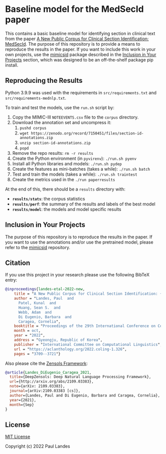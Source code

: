 # Baseline model for the MedSecId paper

This contains a basic baseline model for identifying section in clinical text
from the paper [A New Public Corpus for Clinical Section Identification:
MedSecId].  The purpose of this repository is to provide a means to reproduce
the results in the paper.  If you want to include this work in your own
projects, use the [mimicsid] package described in the [Inclusion in Your
Projects](#inclusion-in-your-projects) section, which was designed to be an
off-the-shelf package pip install.


## Reproducing the Results

Python 3.9.9 was used with the requirements in `src/requirements.txt` and
`src/requirements-mednlp.txt`.

To train and test the models, use the `run.sh` script by:

1. Copy the MIMIC-III `NOTEEVENTS.csv` file to the `corpus` directory.
2. Download the annotation set and uncompress it:
   1. `pushd corpus`
   2. `wget https://zenodo.org/record/7150451/files/section-id-annotations.zip`
   3. `unzip section-id-annotations.zip`
   4. `popd`
3. Remove the repo results: `rm -r results`
4. Create the Python environment (in `pyvirenv`): `./run.sh pyenv`
5. Install all Python libraries and models: `./run.sh pydep`
6. Create the features as mini-batches (takes a while): `./run.sh batch`
7. Test and train the models (takes a while): `./run.sh traintest`
8. Create the metrics used in the `./run paperresults`

At the end of this, there should be a `results` directory with:
* **`results/stats`**: the corpus statistics
* **`results/perf`**: the summary of the results and labels of the best model
* **`results/model`**: the models and model specific results


## Inclusion in Your Projects

The purpose of this repository is to reproduce the results in the paper.  If
you want to use the annotations and/or use the pretrained model, please refer
to the [mimicsid] repository.


## Citation

If you use this project in your research please use the following BibTeX entry:

```bibtex
@inproceedings{landes-etal-2022-new,
    title = "A New Public Corpus for Clinical Section Identification: {M}ed{S}ec{I}d",
    author = "Landes, Paul  and
      Patel, Kunal  and
      Huang, Sean S.  and
      Webb, Adam  and
      Di Eugenio, Barbara  and
      Caragea, Cornelia",
    booktitle = "Proceedings of the 29th International Conference on Computational Linguistics",
    month = oct,
    year = "2022",
    address = "Gyeongju, Republic of Korea",
    publisher = "International Committee on Computational Linguistics",
    url = "https://aclanthology.org/2022.coling-1.326",
    pages = "3709--3721"}
```

Also please cite the [Zensols Framework]:

```bibtex
@article{Landes_DiEugenio_Caragea_2021,
  title={DeepZensols: Deep Natural Language Processing Framework},
  url={http://arxiv.org/abs/2109.03383},
  note={arXiv: 2109.03383},
  journal={arXiv:2109.03383 [cs]},
  author={Landes, Paul and Di Eugenio, Barbara and Caragea, Cornelia},
  year={2021},
  month={Sep}
}
```


## License

[MIT License]

Copyright (c) 2022 Paul Landes


<!-- links -->

[MIT License]: https://opensource.org/licenses/MIT

[A New Public Corpus for Clinical Section Identification: MedSecId]: https://aclanthology.org/2022.coling-1.326.pdf
[mimicsid]: https://github.com/plandes/mimicsid
[Zensols Framework]: https://github.com/plandes/deepnlp
